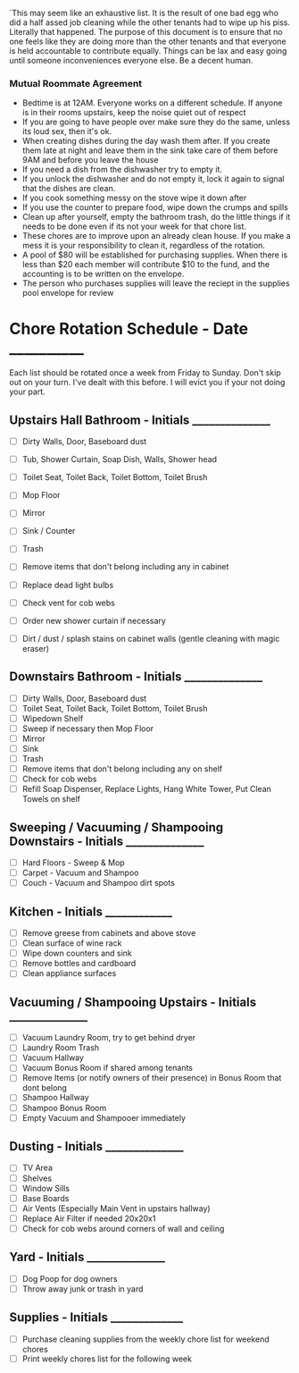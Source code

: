 `This may seem like an exhaustive list. It is the result of one bad egg who did a half assed job cleaning while the other tenants had to wipe up his piss. Literally that happened. The purpose of this document is to ensure that no one feels like they are doing more than the other tenants and that everyone is held accountable to contribute equally. Things can be lax and easy going until someone inconveniences everyone else. Be a decent human.

### Mutual Roommate Agreement
- Bedtime is at 12AM. Everyone works on a different schedule. If anyone is in their rooms upstairs, keep the noise quiet out of respect
- If you are going to have people over make sure they do the same, unless its loud sex, then it's ok.
- When creating dishes during the day wash them after. If you create them late at night and leave them in the sink
take care of them before 9AM and before you leave the house
- If you need a dish from the dishwasher try to empty it.
- If you unlock the dishwasher and do not empty it, lock it again to signal that the dishes are clean.
- If you cook something messy on the stove wipe it down after
- If you use the counter to prepare food, wipe down the crumps and spills
- Clean up after yourself, empty the bathroom trash, do the little things if it needs to be done even if its not your week for that chore list.
- These chores are to improve upon an already clean house. If you make a mess it is your responsibility to clean it, regardless of the rotation.
- A pool of $80 will be established for purchasing supplies. When there is less than $20 each member will contribute $10 to the fund, and the accounting is to be written on the envelope. 
- The person who purchases supplies will leave the reciept in the supplies pool envelope for review 

# Chore Rotation Schedule - Date __________
Each list should be rotated once a week from Friday to Sunday. Don't skip out on your turn. I've dealt with this before. I will evict you if your not doing your part.

## Upstairs Hall Bathroom - Initials ______________
- [ ] Dirty Walls, Door, Baseboard dust
- [ ] Tub, Shower Curtain, Soap Dish, Walls, Shower head
- [ ] Toilet Seat, Toilet Back, Toilet Bottom, Toilet Brush
- [ ] Mop Floor 
- [ ] Mirror
- [ ] Sink / Counter
- [ ] Trash
- [ ] Remove items that don't belong including any in cabinet
- [ ] Replace dead light bulbs
- [ ] Check vent for cob webs
- [ ] Order new shower curtain if necessary 
- [ ] Dirt / dust / splash stains on cabinet walls (gentle cleaning with magic eraser) 


## Downstairs Bathroom - Initials ______________
- [ ] Dirty Walls, Door, Baseboard dust
- [ ] Toilet Seat, Toilet Back, Toilet Bottom, Toilet Brush
- [ ] Wipedown Shelf
- [ ] Sweep if necessary then Mop Floor 
- [ ] Mirror
- [ ] Sink
- [ ] Trash
- [ ] Remove items that don't belong including any on shelf 
- [ ] Check for cob webs  
- [ ] Refill Soap Dispenser, Replace Lights, Hang White Tower, Put Clean Towels on shelf

## Sweeping / Vacuuming / Shampooing Downstairs - Initials ______________
- [ ] Hard Floors - Sweep & Mop
- [ ] Carpet - Vacuum and Shampoo
- [ ] Couch - Vacuum and Shampoo dirt spots

## Kitchen - Initials ____________
- [ ] Remove greese from cabinets and above stove
- [ ] Clean surface of wine rack
- [ ] Wipe down counters and sink
- [ ] Remove bottles and cardboard
- [ ] Clean appliance surfaces

## Vacuuming / Shampooing Upstairs - Initials ______________
- [ ] Vacuum Laundry Room, try to get behind dryer
- [ ] Laundry Room Trash
- [ ] Vacuum Hallway
- [ ] Vacuum Bonus Room if shared among tenants
- [ ] Remove Items (or notify owners of their presence) in Bonus Room that dont belong
- [ ] Shampoo Hallway
- [ ] Shampoo Bonus Room
- [ ] Empty Vacuum and Shampooer immediately

## Dusting - Initials ______________
- [ ] TV Area
- [ ] Shelves
- [ ] Window Sills
- [ ] Base Boards
- [ ] Air Vents (Especially Main Vent in upstairs hallway)
- [ ] Replace Air Filter if needed 20x20x1
- [ ] Check for cob webs around corners of wall and ceiling

## Yard - Initials ______________
- [ ] Dog Poop for dog owners
- [ ] Throw away junk or trash in yard

## Supplies - Initials _____________
- [ ] Purchase cleaning supplies from the weekly chore list for weekend chores
- [ ] Print weekly chores list for the following week
